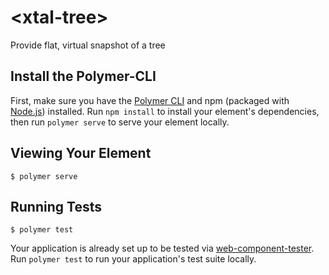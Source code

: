 # \<xtal-tree\>

Provide flat, virtual snapshot of a tree

<!--
```
<custom-element-demo>
  <template>
  <script src="../node_modules/@webcomponents/webcomponentsjs/webcomponents-loader.js"></script>
  <script type="module">
    import "https://unpkg.com/@polymer/polymer@3.0.2/lib/elements/dom-if.js?module";
  </script>
  <script type="module" src="https://unpkg.com/@polymer/iron-list@3.0.0-pre.21/iron-list.js?module"></script>
  <script src="https://unpkg.com/xtal-splitting@0.0.1/xtal-splitting.js"></script>
  <script src="https://unpkg.com/p-d.p-u@0.0.21/p-d.p-d-x.p-u.js"></script>
  <script src="https://unpkg.com/xtal-fetch@0.0.34/xtal-fetch.js"></script>

  <script type="module" src="https://unpkg.com/xtal-tree@0.0.17/xtal-tree.js?module"></script>

      <script>
      function levelSetter(nodes, level) {
        nodes.forEach(node => {
          node.style = 'margin-left:' + (level * 12) + 'px';
          if (node.children) levelSetter(node.children, level + 1)
        })
      }
      function expandAll(e){
        myTree.allExpandedNodes = myTree.viewableNodes;
      }
      function collapseAll(e){
        myTree.allCollapsedNodes = myTree.viewableNodes;
      }
    </script>
    <style>
      div.node {
        cursor: pointer;
      }

      span.match {
        font-weight: bold;
        background-color: yellowgreen;
      }
    </style>
        <button onclick="expandAll()">Expand All</button>
    <button onclick="collapseAll()">Collapse All</button>
    <xtal-fetch fetch href="directory.json" as="json"></xtal-fetch>
    <p-d on="result-changed" to="#myTree{nodes}"></p-d>
    <script type="module ish">
      ({
        childrenFn: node => node.children,
        isOpenFn: node => node.expanded,
        levelSetterFn: levelSetter,
        toggleNodeFn: node => {
          node.expanded = !node.expanded;
        },
        testNodeFn: (node, search) =>{
          if(!node.nameLC) node.nameLC = node.name.toLowerCase();
          return node.nameLC.indexOf(search.toLowerCase()) > -1;
        },
        compareFn: (lhs, rhs) =>{
          if(lhs.name < rhs.name) return -1 ;
          if(lhs.name > rhs.name) return 1;
          return 0;
        }
      })
    </script>
    <p-d-x on="eval" to="{childrenFn:childrenFn;isOpenFn:isOpenFn;levelSetterFn:levelSetterFn;toggleNodeFn:toggleNodeFn;testNodeFn:testNodeFn;compareFn:compareFn}"></p-d-x>
    <xtal-tree id="myTree"></xtal-tree>
    <p-d on="viewable-nodes-changed" to="{items}"></p-d>
    <iron-list  style="height:400px"  id="nodeList" mutable-data>
        <template>
          <div class="node"  style$="[[item.style]]">
            <span  node="[[item]]">
                <template is="dom-if" if="[[item.children]]">
                    <template is="dom-if" if="[[item.expanded]]">📖</template>
                    <template is="dom-if" if="[[!item.expanded]]">📕</template>
                  </template>
                  <template is="dom-if" if="[[!item.children]]">📝</template>
            </span>
            <p-u on="click" noinit to="/myTree{toggledNode:target.node}"></p-u>
            <span>
                <xtal-split node="[[item]]"  search="[[search]]" text-content="[[item.name]]"></xtal-split>
            </span>
            <p-u on="click" noinit to="/myTree{toggledNode:target.node}"></p-u>
          </div>
        </template>
      </iron-list>
  </template>
</custom-element-demo>
```
-->

## Install the Polymer-CLI

First, make sure you have the [Polymer CLI](https://www.npmjs.com/package/polymer-cli) and npm (packaged with [Node.js](https://nodejs.org)) installed. Run `npm install` to install your element's dependencies, then run `polymer serve` to serve your element locally.

## Viewing Your Element

```
$ polymer serve
```

## Running Tests

```
$ polymer test
```

Your application is already set up to be tested via [web-component-tester](https://github.com/Polymer/web-component-tester). Run `polymer test` to run your application's test suite locally.
